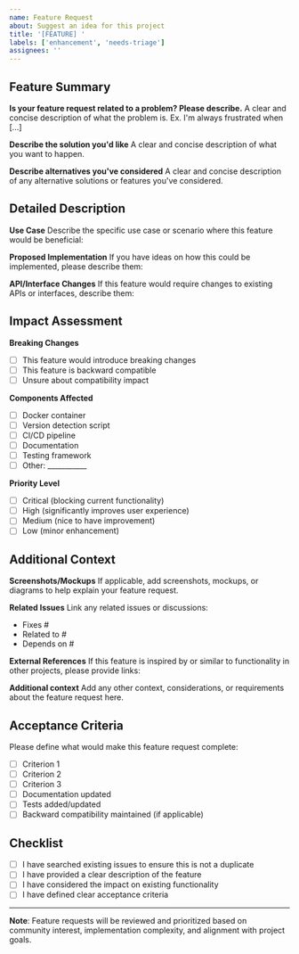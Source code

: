 ```yaml
---
name: Feature Request
about: Suggest an idea for this project
title: '[FEATURE] '
labels: ['enhancement', 'needs-triage']
assignees: ''
---
```


## Feature Summary

**Is your feature request related to a problem? Please describe.**
A clear and concise description of what the problem is. Ex. I'm always frustrated when [...]

**Describe the solution you'd like**
A clear and concise description of what you want to happen.

**Describe alternatives you've considered**
A clear and concise description of any alternative solutions or features you've considered.

## Detailed Description

**Use Case**
Describe the specific use case or scenario where this feature would be beneficial:

**Proposed Implementation**
If you have ideas on how this could be implemented, please describe them:

**API/Interface Changes**
If this feature would require changes to existing APIs or interfaces, describe them:

## Impact Assessment

**Breaking Changes**
- [ ] This feature would introduce breaking changes
- [ ] This feature is backward compatible
- [ ] Unsure about compatibility impact

**Components Affected**
- [ ] Docker container
- [ ] Version detection script
- [ ] CI/CD pipeline
- [ ] Documentation
- [ ] Testing framework
- [ ] Other: ___________

**Priority Level**
- [ ] Critical (blocking current functionality)
- [ ] High (significantly improves user experience)
- [ ] Medium (nice to have improvement)
- [ ] Low (minor enhancement)

## Additional Context

**Screenshots/Mockups**
If applicable, add screenshots, mockups, or diagrams to help explain your feature request.

**Related Issues**
Link any related issues or discussions:
- Fixes #
- Related to #
- Depends on #

**External References**
If this feature is inspired by or similar to functionality in other projects, please provide links:

**Additional context**
Add any other context, considerations, or requirements about the feature request here.

## Acceptance Criteria

Please define what would make this feature request complete:

- [ ] Criterion 1
- [ ] Criterion 2
- [ ] Criterion 3
- [ ] Documentation updated
- [ ] Tests added/updated
- [ ] Backward compatibility maintained (if applicable)

## Checklist

- [ ] I have searched existing issues to ensure this is not a duplicate
- [ ] I have provided a clear description of the feature
- [ ] I have considered the impact on existing functionality
- [ ] I have defined clear acceptance criteria

---

**Note**: Feature requests will be reviewed and prioritized based on community interest, implementation complexity, and alignment with project goals.

